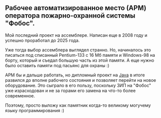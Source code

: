 ## Рабочее автоматизированное место (АРМ) оператора пожарно-охранной системы "Фобос".

Мой последний проект на ассемблере. Написан еще в 2008 году и успешно проработал до 2025 года. 

Уже тогда выбор ассемблера выглядел странно. Но, начиналось это писаться под списанный 
Pentium-133 с 16 Мб памяти и Windows-98 на борту, который и съедал большую часть из этой памяти.
А еще нужно было оставить памяти под пасьянс для охраны :) 

АРМ бы и дальше работать, но дипломный проект на [Java](https://github.com/phobos-security-packet) 
в итоге развился до вполне рабочего состояния и позволяет перейти на новое оборудование. 
Это сыграло в его пользу, поскольку ЗИП на "Фобос" уже израсходован и не за горами его замена
на что-то более современное. 

Поэтому, просто  выложу как памятник когда-то великому могучему языку программирования :) 
